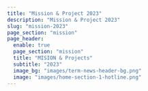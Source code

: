 ```yaml
---
title: "Mission & Project 2023"
description: "Mission & Project 2023"
slug: "mission-2023"
page_section: "mission"
page_header:
  enable: true
  page_section: "mission"
  title: "MISION & Projects"
  subtitle: "2023"
  image_bg: "images/term-news-header-bg.png"
  image: "images/home-section-1-hotline.png"
---
```

